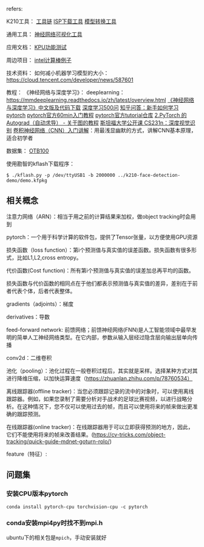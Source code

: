 

refers:

K210工具：
[工具链](https://github.com/kendryte/kendryte-gnu-toolchain)
[ISP下载工具](https://github.com/kendryte/kflash.py)
[模型转换工具](https://github.com/kendryte/nncase)

通用工具：
[神经网络可视化工具](https://github.com/lutzroeder/netron)

应用文档：
[KPU功能测试](https://xiangbingj.github.io/2019/05/31/k210_kpu/)

周边项目：
[intel计算棒例子](https://github.com/movidius/ncappzoo)

技术资料：
如何减小机器学习模型的大小：https://cloud.tencent.com/developer/news/587601

教程：
《神经网络与深度学习》： 
deeplearning： https://mmdeeplearning.readthedocs.io/zh/latest/overview.html
[《神经网络与深度学习》中文版及代码下载](http://www.liuxiao.org/2016/10/dnn-%E3%80%8A%E7%A5%9E%E7%BB%8F%E7%BD%91%E7%BB%9C%E4%B8%8E%E6%B7%B1%E5%BA%A6%E5%AD%A6%E4%B9%A0%E3%80%8B%E4%B8%AD%E6%96%87%E7%89VI%88%E5%8F%8A%E4%BB%A3%E7%A0%81%E4%B8%8B%E8%BD%BD/)
[深度学习500问](https://github.com/scutan90/DeepLearning-500-questions)
[知乎问答：新手如何学习pytorch](https://www.zhihu.com/question/55720139)
[pytorch官方60min入门教程](https://pytorch.org/tutorials/beginner/deep_learning_60min_blitz.html)
[pytorch官方tutorial仓库](https://github.com/yunjey/pytorch-tutorial)
[2.PyTorch 的 Autograd（自动求导） - 关于图的教程](https://zhuanlan.zhihu.com/p/69294347)
[斯坦福大学公开课 CS231n：深度视觉识别](https://cloud.tencent.com/edu/learning/course-1039-690)
[卷积神经网络（CNN）入门讲解](https://zhuanlan.zhihu.com/p/33855959)：用最浅显幽默的方式，讲解CNN基本原理，适合初学者

数据集：
[OTB100](http://cvlab.hanyang.ac.kr/tracker_benchmark/datasets.html)


使用勘智的kflash下载程序：

```
$ ./kflash.py -p /dev/ttyUSB1 -b 2000000 ../k210-face-detection-demo/demo.kfpkg
```



## 相关概念

注意力网络（ARN）：相当于用之前的计算结果来加权，做object tracking时会用到

pytorch：一个用于科学计算的软件包，提供了Tensor张量，以方便使用GPU资源

损失函数（loss function）：第i个预测值与真实值的误差函数。损失函数有很多形式，比如L1,L2,cross entropy。

代价函数(Cost function)：所有第i个预测值与真实值的误差加总再平均的函数。

损失函数与代价函数的相同点在于他们都表示预测值与真实值的差异，差别在于前者代表个体，后者代表整体。

gradients（adjoints）：梯度

derivatives：导数

feed-forward network: 前馈网络；前馈神经网络(FNN)是人工智能领域中最早发明的简单人工神经网络类型。在它内部，参数从输入层经过隐含层向输出层单向传播

conv2d：二维卷积

池化（pooling）：池化过程在一般卷积过程后，其实就是采样。选择某种方式对其进行降维压缩，以加快运算速度（https://zhuanlan.zhihu.com/p/78760534）

离线跟踪器(offline tracker)：当您必须跟踪记录的流中的对象时，可以使用离线跟踪器。例如，如果您录制了需要分析对手战术的足球比赛视频，以进行战略分析。在这种情况下，您不仅可以使用过去的帧，而且可以使用将来的帧来做出更准确的跟踪预测。

在线跟踪器(online tracker)：在线跟踪器用于可以立即获得预测的地方，因此，它们不能使用将来的帧来改善结果。(https://cv-tricks.com/object-tracking/quick-guide-mdnet-goturn-rolo/)

feature（特征）:


## 问题集

### 安装CPU版本pytorch

```
conda install pytorch-cpu torchvision-cpu -c pytorch
```

### conda安装mpi4py时找不到mpi.h

ubuntu下的相关包是`mpich`，手动安装就好

